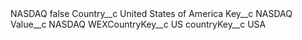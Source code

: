 <?xml version="1.0" encoding="UTF-8"?>
<CustomMetadata xmlns="http://soap.sforce.com/2006/04/metadata" xmlns:xsi="http://www.w3.org/2001/XMLSchema-instance" xmlns:xsd="http://www.w3.org/2001/XMLSchema">
    <label>NASDAQ</label>
    <protected>false</protected>
    <values>
        <field>Country__c</field>
        <value xsi:type="xsd:string">United States of America</value>
    </values>
    <values>
        <field>Key__c</field>
        <value xsi:type="xsd:string">NASDAQ</value>
    </values>
    <values>
        <field>Value__c</field>
        <value xsi:type="xsd:string">NASDAQ</value>
    </values>
    <values>
        <field>WEXCountryKey__c</field>
        <value xsi:type="xsd:string">US</value>
    </values>
    <values>
        <field>countryKey__c</field>
        <value xsi:type="xsd:string">USA</value>
    </values>
</CustomMetadata>
